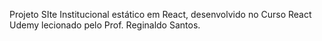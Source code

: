 Projeto SIte Institucional estático em React, desenvolvido no Curso React Udemy lecionado pelo Prof. Reginaldo Santos.
